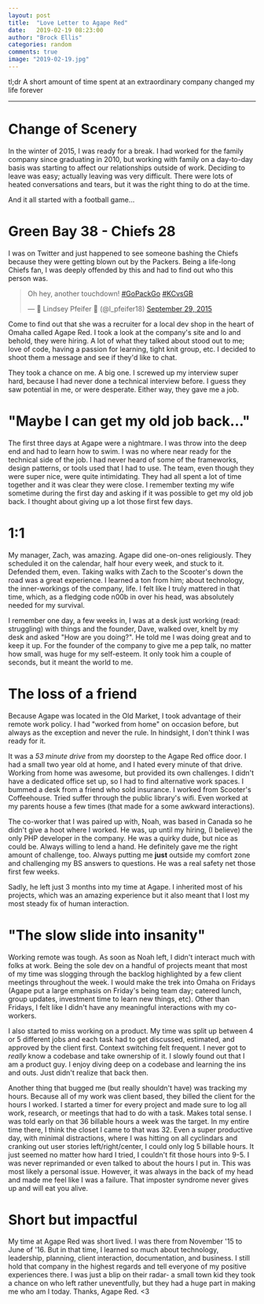 ```yaml
---
layout: post
title:  "Love Letter to Agape Red"
date:   2019-02-19 08:23:00
author: "Brock Ellis"
categories: random
comments: true
image: "2019-02-19.jpg"
---
```


tl;dr A short amount of time spent at an extraordinary company changed my life forever

---

# Change of Scenery

In the winter of 2015, I was ready for a break. I had worked for the family company since graduating in 2010, but working with family on a day-to-day basis was starting to affect our relationships outside of work. Deciding to leave was easy; actually leaving was very difficult. There were lots of heated conversations and tears, but it was the right thing to do at the time.

And it all started with a football game...

# Green Bay 38 - Chiefs 28

I was on Twitter and just happened to see someone bashing the Chiefs because they were getting blown out by the Packers. Being a life-long Chiefs fan, I was deeply offended by this and had to find out who this person was.

<blockquote class="twitter-tweet" data-lang="en"><p lang="en" dir="ltr">Oh hey, another touchdown! <a href="https://twitter.com/hashtag/GoPackGo?src=hash&amp;ref_src=twsrc%5Etfw">#GoPackGo</a> <a href="https://twitter.com/hashtag/KCvsGB?src=hash&amp;ref_src=twsrc%5Etfw">#KCvsGB</a></p>&mdash; 🚀 Lindsey Pfeifer 🚀 (@l_pfeifer18) <a href="https://twitter.com/l_pfeifer18/status/648664804857630720?ref_src=twsrc%5Etfw">September 29, 2015</a></blockquote>
<script async src="https://platform.twitter.com/widgets.js" charset="utf-8"></script>

Come to find out that she was a recruiter for a local dev shop in the heart of Omaha called Agape Red. I took a look at the company's site and lo and behold, they were hiring. A lot of what they talked about stood out to me; love of code, having a passion for learning, tight knit group, etc. I decided to shoot them a message and see if they'd like to chat.

They took a chance on me. A big one. I screwed up my interview super hard, because I had never done a technical interview before. I guess they saw potential in me, or were desperate. Either way, they gave me a job.

# "Maybe I can get my old job back..."

The first three days at Agape were a nightmare. I was throw into the deep end and had to learn how to swim. I was no where near ready for the technical side of the job. I had never heard of some of the frameworks, design patterns, or tools used that I had to use. The team, even though they were super nice, were quite intimidating. They had all spent a lot of time together and it was clear they were close. I remember texting my wife sometime during the first day and asking if it was possible to get my old job back. I thought about giving up a lot those first few days.

# 1:1

My manager, Zach, was amazing. Agape did one-on-ones religiously. They scheduled it on the calendar, half hour every week, and stuck to it. Defended them, even. Taking walks with Zach to the Scooter's down the road was a great experience. I learned a ton from him; about technology, the inner-workings of the company, life. I felt like I truly mattered in that time, which, as a fledging code n00b in over his head, was absolutely needed for my survival.

I remember one day, a few weeks in, I was at a desk just working (read: struggling) with things and the founder, Dave, walked over, knelt by my desk and asked "How are you doing?". He told me I was doing great and to keep it up. For the founder of the company to give me a pep talk, no matter how small, was huge for my self-esteem. It only took him a couple of seconds, but it meant the world to me.

# The loss of a friend

Because Agape was located in the Old Market, I took advantage of their remote work policy. I had "worked from home" on occasion before, but always as the exception and never the rule. In hindsight, I don't think I was ready for it.

It was a *53 minute drive* from my doorstep to the Agape Red office door. I had a small two year old at home, and I hated every minute of that drive. Working from home was awesome, but provided its own challenges. I didn't have a dedicated office set up, so I had to find alternative work spaces. I bummed a desk from a friend who sold insurance. I worked from Scooter's Coffeehouse. Tried suffer through the public library's wifi. Even worked at my parents house a few times (that made for a some awkward interactions).

The co-worker that I was paired up with, Noah, was based in Canada so he didn't give a hoot where I worked. He was, up until my hiring, (I believe) the only PHP developer in the company. He was a quirky dude, but nice as could be. Always willing to lend a hand. He definitely gave me the right amount of challenge, too. Always putting me **just** outside my comfort zone and challenging my BS answers to questions. He was a real safety net those first few weeks.

Sadly, he left just 3 months into my time at Agape. I inherited most of his projects, which was an amazing experience but it also meant that I lost my most steady fix of human interaction.

# "The slow slide into insanity"

Working remote was tough. As soon as Noah left, I didn't interact much with folks at work. Being the sole dev on a handful of projects meant that most of my time was slogging through the backlog highlighted by a few client meetings throughout the week. I would make the trek into Omaha on Fridays (Agape put a large emphasis on Friday's being team day; catered lunch, group updates, investment time to learn new things, etc). Other than Fridays, I felt like I didn't have any meaningful interactions with my co-workers.

I also started to miss working on a product. My time was split up between 4 or 5 different jobs and each task had to get discussed, estimated, and approved by the client first. Context switching felt frequent. I never got to *really* know a codebase and take ownership of it. I slowly found out that I am a product guy. I enjoy diving deep on a codebase and learning the ins and outs. Just didn't realize that back then.

Another thing that bugged me (but really shouldn't have) was tracking my hours. Because all of my work was client based, they billed the client for the hours I worked. I started a timer for every project and made sure to log all work, research, or meetings that had to do with a task. Makes total sense. I was told early on that 36 billable hours a week was the target. In my entire time there, I think the closet I came to that was 32. Even a super productive day, with minimal distractions, where I was hitting on all cyclindars and cranking out user stories left/right/center, I could only log 5 billable hours. It just seemed no matter how hard I tried, I couldn't fit those hours into 9-5. I was never reprimanded or even talked to about the hours I put in. This was most likely a personal issue. However, it was always in the back of my head and made me feel like I was a failure. That imposter syndrome never gives up and will eat you alive.  

# Short but impactful

My time at Agape Red was short lived. I was there from November '15 to June of '16. But in that time, I learned so much about technology, leadership, planning, client interaction, documentation, and business. I still hold that company in the highest regards and tell everyone of my positive experiences there. I was just a blip on their radar- a small town kid they took a chance on who left rather uneventfully, but they had a huge part in making me who am I today. Thanks, Agape Red. <3
